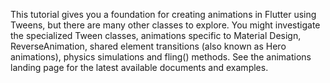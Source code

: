 This tutorial gives you a foundation for creating animations in
Flutter using Tweens, but there are many other classes to explore.
You might investigate the specialized Tween classes,
animations specific to Material Design,
ReverseAnimation,
shared element transitions (also known as Hero animations),
physics simulations and fling() methods.
See the animations landing page
for the latest available documents and examples.
